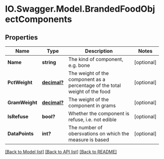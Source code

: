 # IO.Swagger.Model.BrandedFoodObjectComponents
## Properties

Name | Type | Description | Notes
------------ | ------------- | ------------- | -------------
**Name** | **string** | The kind of component, e.g. bone | [optional] 
**PctWeight** | [**decimal?**](BigDecimal.md) | The weight of the component as a percentage of the total weight of the food | [optional] 
**GramWeight** | [**decimal?**](BigDecimal.md) | The weight of the component in grams | [optional] 
**IsRefuse** | **bool?** | Whether the component is refuse, i.e. not edible | [optional] 
**DataPoints** | **int?** | The number of obersvations on which the measure is based | [optional] 

[[Back to Model list]](../README.md#documentation-for-models) [[Back to API list]](../README.md#documentation-for-api-endpoints) [[Back to README]](../README.md)

